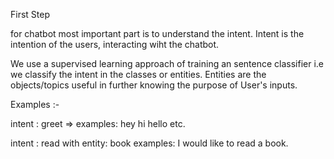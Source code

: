 First Step

for chatbot most important part is to understand the  intent. Intent is the intention of the users, interacting wiht the chatbot.
 
 We use a supervised learning approach of training an sentence classifier i.e we classify the intent in the classes or entities. Entities are the objects/topics useful in further knowing the purpose of User's inputs.

Examples :- 

intent : greet => examples: hey hi hello etc.

intent : read with entity: book
examples: I would like to read a book. 

